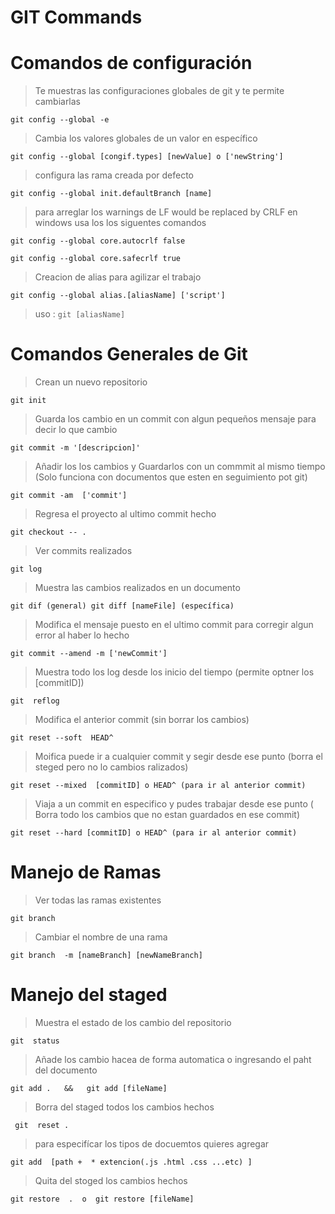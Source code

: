# GIT Commands   

# Comandos de configuración  

> Te muestras las configuraciones globales de git y te permite cambiarlas 

`
 git config --global -e  
`

 > Cambia los valores globales de un valor en específico

`
 git config --global [congif.types] [newValue] o ['newString']
`

> configura las rama creada por defecto 

`
 git config --global init.defaultBranch [name]
`
> para arreglar los warnings de LF would be replaced by CRLF en  windows usa los los siguentes comandos

`
  git config --global core.autocrlf false
`

`
  git config --global core.safecrlf true
`

> Creacion de alias para agilizar el trabajo

`
 git config --global alias.[aliasName] ['script']
`
> uso  :
`
  git [aliasName]
`


# Comandos Generales de Git

> Crean un nuevo repositorio 

`
   git init
`

> Guarda los cambio en un commit con algun pequeños mensaje para decir lo que cambio

`
 git commit -m '[descripcion]'
`

> Añadir los los cambios y Guardarlos con un commmit al mismo tiempo (Solo funciona con documentos que esten en seguimiento pot git)

`
 git commit -am  ['commit']
`

> Regresa el proyecto al ultimo commit hecho 

`
 git checkout -- . 
`

> Ver commits realizados

`
 git log
`

> Muestra las cambios realizados en un documento

`
 git dif (general) git diff [nameFile] (específica)
`

> Modifica el mensaje puesto en el ultimo commit para corregir algun error al haber lo hecho

`
git commit --amend -m ['newCommit']
`

> Muestra todo los log desde los inicio del tiempo (permite optner los [commitID])

`
 git  reflog
`


> Modifica el anterior commit  (sin borrar los cambios)

`
 git reset --soft  HEAD^
`

> Moifica puede ir a cualquier commit y segir desde ese punto (borra el steged pero no lo cambios ralizados)

`
  git reset --mixed  [commitID] o HEAD^ (para ir al anterior commit)
`

> Viaja a un commit en especifico y pudes trabajar desde ese punto ( Borra todo los cambios que no estan guardados en ese commit)

`
 git reset --hard [commitID] o HEAD^ (para ir al anterior commit)
`

# Manejo de Ramas

> Ver todas las ramas existentes 

`
  git branch
`

> Cambiar el nombre de una rama 

`
 git branch  -m [nameBranch] [newNameBranch]
`


# Manejo del staged 

> Muestra el estado de los cambio del repositorio

`
  git  status
`

> Añade los cambio hacea de forma automatica o  ingresando el paht del documento

`
  git add .   &&   git add [fileName] 
`
 
> Borra del staged todos los cambios hechos

` 
 git  reset .
`

> para especifícar los tipos de docuemtos quieres agregar

`
  git add  [path +  * extencion(.js .html .css ...etc) ]  
`

> Quita del stoged  los cambios hechos 

`
  git restore  .  o  git restore [fileName] 
`
